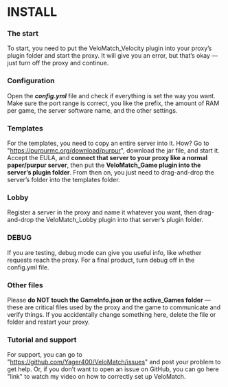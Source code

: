 # INSTALL

### The start  
To start, you need to put the VeloMatch_Velocity plugin into your proxy’s plugin folder and start the proxy. It will give you an error, but that’s okay — just turn off the proxy and continue.

### Configuration  
Open the ***config.yml*** file and check if everything is set the way you want. Make sure the port range is correct, you like the prefix, the amount of RAM per game, the server software name, and the other settings.

### Templates  
For the templates, you need to copy an entire server into it. How? Go to "https://purpurmc.org/download/purpur", download the jar file, and start it. Accept the EULA, and **connect that server to your proxy like a normal paper/purpur server**, then put the **VeloMatch_Game plugin into the server’s plugin folder**. From then on, you just need to drag-and-drop the server’s folder into the templates folder.

### Lobby  
Register a server in the proxy and name it whatever you want, then drag-and-drop the VeloMatch_Lobby plugin into that server’s plugin folder.

### DEBUG  
If you are testing, debug mode can give you useful info, like whether requests reach the proxy. For a final product, turn debug off in the config.yml file.

### Other files  
Please **do NOT touch the GameInfo.json or the active_Games folder** — these are critical files used by the proxy and the game to communicate and verify things. If you accidentally change something here, delete the file or folder and restart your proxy.

### Tutorial and support  
For support, you can go to "https://github.com/Yager400/VeloMatch/issues" and post your problem to get help. Or, if you don’t want to open an issue on GitHub, you can go here "link" to watch my video on how to correctly set up VeloMatch.
